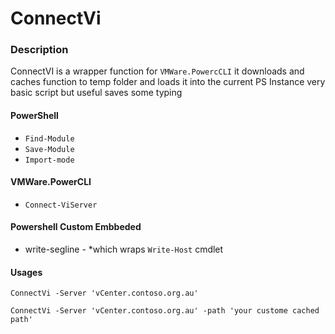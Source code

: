# ConnectVi 
### Description
ConnectVI is a wrapper function for `VMWare.PowercCLI` it downloads and caches function to temp folder and loads it into the current PS Instance very basic script but useful saves some typing

#### PowerShell
+ `Find-Module`
+ `Save-Module`
+ `Import-mode`
#### VMWare.PowerCLI
+ `Connect-ViServer`
#### Powershell Custom Embbeded
+ write-segline - *which wraps  `Write-Host` cmdlet

#### Usages
`ConnectVi -Server 'vCenter.contoso.org.au'`

`ConnectVi -Server 'vCenter.contoso.org.au' -path 'your custome cached path'`